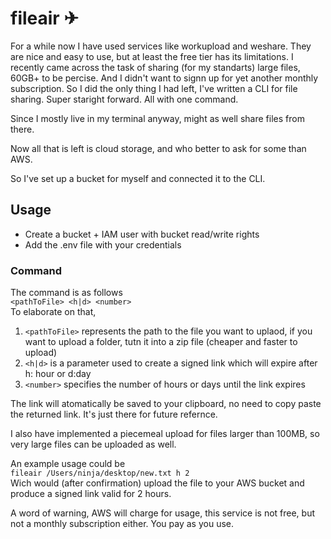 # fileair ✈
For a while now I have used services like workupload and weshare. They are nice and easy to use, but at least the free tier has its limitations. 
I recently came across the task of sharing (for my standarts) large files, 60GB+ to be percise. And I didn't want to signn up for yet another monthly subscription.
So I did the only thing I had left, I've written a CLI for file sharing. Super staright forward. All with one command. 

Since I mostly live in my terminal anyway, might as well share files from there. 

Now all that is left is cloud storage, and who better to ask for some than AWS. 

So I've set up a bucket for myself and connected it to the CLI.

## Usage 
- Create a bucket + IAM user with bucket read/write rights
- Add the .env file with your credentials

### Command
The command is as follows <br>
`<pathToFile> <h|d> <number>` <br>
To elaborate on that, 
1. `<pathToFile>` represents the path to the file you want to uplaod, if you want to upload a folder, tutn it into a zip file (cheaper and faster to upload)
2. `<h|d>` is a parameter used to create a signed link which will expire after h: hour or d:day
3. `<number>` specifies the number of hours or days until the link expires

The link will atomatically be saved to your clipboard, no need to copy paste the returned link. It's just there for future refernce. 

I also have implemented a piecemeal upload for files larger than 100MB, so very large files can be uploaded as well. 

An example usage could be <br>
`fileair /Users/ninja/desktop/new.txt h 2` <br>
Wich would (after confirmation) upload the file to your AWS bucket and produce a signed link valid for 2 hours.

A word of warning, AWS will charge for usage, this service is not free, but not a monthly subscription either. You pay as you use. 
